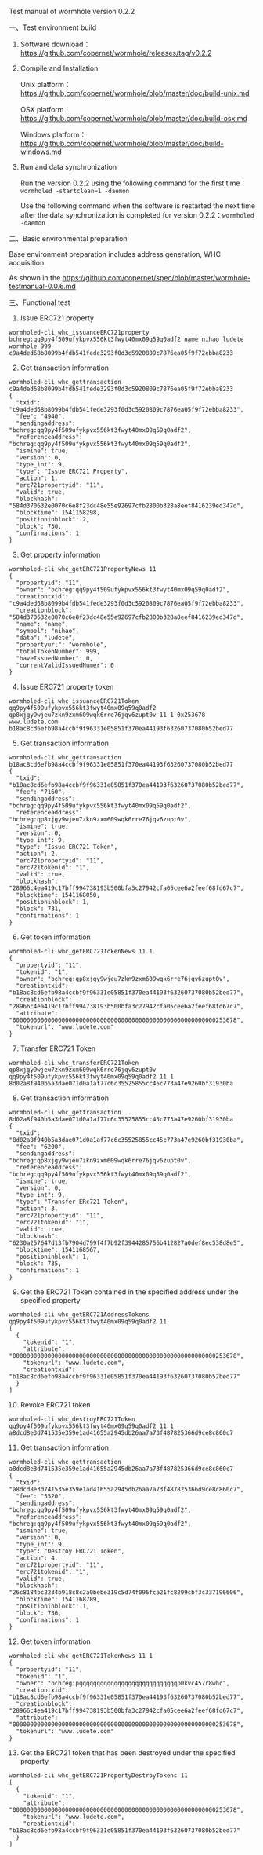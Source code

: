 Test manual of wormhole version 0.2.2

一、Test environment build

1. Software download：https://github.com/copernet/wormhole/releases/tag/v0.2.2

2. Compile and Installation

   Unix platform：https://github.com/copernet/wormhole/blob/master/doc/build-unix.md

   OSX platform：https://github.com/copernet/wormhole/blob/master/doc/build-osx.md

   Windows platform：https://github.com/copernet/wormhole/blob/master/doc/build-windows.md

3. Run and data synchronization

   Run the version 0.2.2 using the following command for the first time：`wormholed -startclean=1 -daemon`

   Use the following command when the software is restarted the next time after the data synchronization is completed for version 0.2.2：`wormholed -daemon`

二、Basic environmental preparation

Base environment preparation includes address generation, WHC acquisition.

As shown in the https://github.com/copernet/spec/blob/master/wormhole-testmanual-0.0.6.md

三、Functional test

1. Issue ERC721 property 

```
wormholed-cli whc_issuanceERC721property bchreg:qq9py4f509ufykpvx556kt3fwyt40mx09q59q0adf2 name nihao ludete wormhole 999
c9a4ded68b8099b4fdb541fede3293f0d3c5920809c7876ea05f9f72ebba8233
```

2. Get transaction information

```
wormholed-cli whc_gettransaction c9a4ded68b8099b4fdb541fede3293f0d3c5920809c7876ea05f9f72ebba8233
{
  "txid": "c9a4ded68b8099b4fdb541fede3293f0d3c5920809c7876ea05f9f72ebba8233",
  "fee": "4940",
  "sendingaddress": "bchreg:qq9py4f509ufykpvx556kt3fwyt40mx09q59q0adf2",
  "referenceaddress": "bchreg:qq9py4f509ufykpvx556kt3fwyt40mx09q59q0adf2",
  "ismine": true,
  "version": 0,
  "type_int": 9,
  "type": "Issue ERC721 Property",
  "action": 1,
  "erc721propertyid": "11",
  "valid": true,
  "blockhash": "584d370632e0070c6e8f23dc48e55e92697cfb2800b328a8eef8416239ed347d",
  "blocktime": 1541158298,
  "positioninblock": 2,
  "block": 730,
  "confirmations": 1
}
```

3. Get property information

```
wormholed-cli whc_getERC721PropertyNews 11
{
  "propertyid": "11",
  "owner": "bchreg:qq9py4f509ufykpvx556kt3fwyt40mx09q59q0adf2",
  "creationtxid": "c9a4ded68b8099b4fdb541fede3293f0d3c5920809c7876ea05f9f72ebba8233",
  "creationblock": "584d370632e0070c6e8f23dc48e55e92697cfb2800b328a8eef8416239ed347d",
  "name": "name",
  "symbol": "nihao",
  "data": "ludete",
  "propertyurl": "wormhole",
  "totalTokenNumber": 999,
  "haveIssuedNumber": 0,
  "currentValidIssuedNumer": 0
}
```

4. Issue ERC721 property token

```
wormholed-cli whc_issuanceERC721Token  qq9py4f509ufykpvx556kt3fwyt40mx09q59q0adf2 qp8xjgy9wjeu7zkn9zxm609wqk6rre76jqv6zupt0v 11 1 0x253678 www.ludete.com
b18ac8cd6efb98a4ccbf9f96331e05851f370ea44193f63260737080b52bed77
```

5. Get transaction information

```
wormholed-cli whc_gettransaction b18ac8cd6efb98a4ccbf9f96331e05851f370ea44193f63260737080b52bed77
{
  "txid": "b18ac8cd6efb98a4ccbf9f96331e05851f370ea44193f63260737080b52bed77",
  "fee": "7160",
  "sendingaddress": "bchreg:qq9py4f509ufykpvx556kt3fwyt40mx09q59q0adf2",
  "referenceaddress": "bchreg:qp8xjgy9wjeu7zkn9zxm609wqk6rre76jqv6zupt0v",
  "ismine": true,
  "version": 0,
  "type_int": 9,
  "type": "Issue ERC721 Token",
  "action": 2,
  "erc721propertyid": "11",
  "erc721tokenid": "1",
  "valid": true,
  "blockhash": "28966c4ea419c17bff994738193b500bfa3c27942cfa05cee6a2feef68fd67c7",
  "blocktime": 1541168050,
  "positioninblock": 1,
  "block": 731,
  "confirmations": 1
}
```

6. Get token information

```
wormholed-cli whc_getERC721TokenNews 11 1
{
  "propertyid": "11",
  "tokenid": "1",
  "owner": "bchreg:qp8xjgy9wjeu7zkn9zxm609wqk6rre76jqv6zupt0v",
  "creationtxid": "b18ac8cd6efb98a4ccbf9f96331e05851f370ea44193f63260737080b52bed77",
  "creationblock": "28966c4ea419c17bff994738193b500bfa3c27942cfa05cee6a2feef68fd67c7",
  "attribute": "0000000000000000000000000000000000000000000000000000000000253678",
  "tokenurl": "www.ludete.com"
}
```

7. Transfer ERC721 Token

```
wormholed-cli whc_transferERC721Token qp8xjgy9wjeu7zkn9zxm609wqk6rre76jqv6zupt0v qq9py4f509ufykpvx556kt3fwyt40mx09q59q0adf2 11 1
8d02a8f940b5a3dae071d0a1af77c6c35525855cc45c773a47e9260bf31930ba
```

8. Get transaction information

```
wormholed-cli whc_gettransaction 8d02a8f940b5a3dae071d0a1af77c6c35525855cc45c773a47e9260bf31930ba
{
  "txid": "8d02a8f940b5a3dae071d0a1af77c6c35525855cc45c773a47e9260bf31930ba",
  "fee": "6200",
  "sendingaddress": "bchreg:qp8xjgy9wjeu7zkn9zxm609wqk6rre76jqv6zupt0v",
  "referenceaddress": "bchreg:qq9py4f509ufykpvx556kt3fwyt40mx09q59q0adf2",
  "ismine": true,
  "version": 0,
  "type_int": 9,
  "type": "Transfer ERc721 Token",
  "action": 3,
  "erc721propertyid": "11",
  "erc721tokenid": "1",
  "valid": true,
  "blockhash": "6230a257647d13fb7904d799f4f7b92f3944285756b412827a0def8ec538d8e5",
  "blocktime": 1541168567,
  "positioninblock": 1,
  "block": 735,
  "confirmations": 1
}
```

9. Get the ERC721 Token contained in the specified address under the specified property

```
wormholed-cli whc_getERC721AddressTokens qq9py4f509ufykpvx556kt3fwyt40mx09q59q0adf2 11
[
  {
    "tokenid": "1",
    "attribute": "0000000000000000000000000000000000000000000000000000000000253678",
    "tokenurl": "www.ludete.com",
    "creationtxid": "b18ac8cd6efb98a4ccbf9f96331e05851f370ea44193f63260737080b52bed77"
  }
]
```

10. Revoke ERC721 token

```
wormholed-cli whc_destroyERC721Token qq9py4f509ufykpvx556kt3fwyt40mx09q59q0adf2 11 1
a8dcd8e3d741535e359e1ad41655a2945db26aa7a73f487825366d9ce8c860c7
```

11. Get transaction information

```
wormholed-cli whc_gettransaction a8dcd8e3d741535e359e1ad41655a2945db26aa7a73f487825366d9ce8c860c7
{
  "txid": "a8dcd8e3d741535e359e1ad41655a2945db26aa7a73f487825366d9ce8c860c7",
  "fee": "5520",
  "sendingaddress": "bchreg:qq9py4f509ufykpvx556kt3fwyt40mx09q59q0adf2",
  "referenceaddress": "bchreg:qq9py4f509ufykpvx556kt3fwyt40mx09q59q0adf2",
  "ismine": true,
  "version": 0,
  "type_int": 9,
  "type": "Destroy ERC721 Token",
  "action": 4,
  "erc721propertyid": "11",
  "erc721tokenid": "1",
  "valid": true,
  "blockhash": "26c8184bc2234b918c8c2a0bebe319c5d74f096fca21fc8299cbf3c337196606",
  "blocktime": 1541168789,
  "positioninblock": 1,
  "block": 736,
  "confirmations": 1
}
```

12. Get token information

```
wormholed-cli whc_getERC721TokenNews 11 1
{
  "propertyid": "11",
  "tokenid": "1",
  "owner": "bchreg:pqqqqqqqqqqqqqqqqqqqqqqqqqqqqp0kvc457r8whc",
  "creationtxid": "b18ac8cd6efb98a4ccbf9f96331e05851f370ea44193f63260737080b52bed77",
  "creationblock": "28966c4ea419c17bff994738193b500bfa3c27942cfa05cee6a2feef68fd67c7",
  "attribute": "0000000000000000000000000000000000000000000000000000000000253678",
  "tokenurl": "www.ludete.com"
}
```

13. Get the ERC721 token that has been destroyed under the specified property

```
wormholed-cli whc_getERC721PropertyDestroyTokens 11
[
  {
    "tokenid": "1",
    "attribute": "0000000000000000000000000000000000000000000000000000000000253678",
    "tokenurl": "www.ludete.com",
    "creationtxid": "b18ac8cd6efb98a4ccbf9f96331e05851f370ea44193f63260737080b52bed77"
  }
]
```